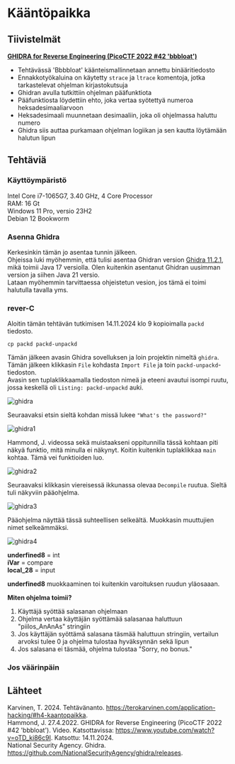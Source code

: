 # Kääntöpaikka

## Tiivistelmät
[**GHIDRA for Reverse Engineering (PicoCTF 2022 #42 'bbbloat')**](https://www.youtube.com/watch?v=oTD_ki86c9I)
- Tehtävässä 'Bbbbloat' käänteismallinnetaan annettu binääritiedosto
- Ennakkotyökaluina on käytetty `strace` ja `ltrace` komentoja, jotka tarkastelevat ohjelman kirjastokutsuja
- Ghidran avulla tutkittiin ohjelman pääfunktiota
- Pääfunktiosta löydettiin ehto, joka vertaa syötettyä numeroa heksadesimaaliarvoon
- Heksadesimaali muunnetaan desimaaliin, joka oli ohjelmassa haluttu numero
- Ghidra siis auttaa purkamaan ohjelman logiikan ja sen kautta löytämään halutun lipun

## Tehtäviä
### Käyttöympäristö

Intel Core i7-1065G7, 3.40 GHz, 4 Core Processor  
RAM: 16 Gt  
Windows 11 Pro, versio 23H2  
Debian 12 Bookworm  

### Asenna Ghidra
Kerkesinkin tämän jo asentaa tunnin jälkeen.  
Ohjeissa luki myöhemmin, että tulisi asentaa Ghidran version [Ghidra 11.2.1](https://github.com/NationalSecurityAgency/ghidra/releases/tag/Ghidra_11.2.1_build), mikä toimii Java 17 versiolla. Olen kuitenkin asentanut Ghidran uusimman version ja siihen Java 21 versio.  
Lataan myöhemmin tarvittaessa ohjeistetun vesion, jos tämä ei toimi halutulla tavalla yms. 

###  rever-C
Aloitin tämän tehtävän tutkimisen 14.11.2024 klo 9 kopioimalla `packd` tiedosto.  

    cp packd packd-unpackd
  
Tämän jälkeen avasin Ghidra sovelluksen ja loin projektin nimeltä `ghidra`. Tämän jälkeen klikkasin `File` kohdasta `Import File` ja toin `packd-unpackd`-tiedoston.  
Avasin sen tuplaklikkaamalla tiedoston nimeä ja eteeni avautui isompi ruutu, jossa keskellä oli `Listing: packd-unpackd` auki.  

![ghidra](images/ghidra)

Seuraavaksi etsin sieltä kohdan missä lukee `"What's the password?"`

![ghidra1](images/ghidra1)

Hammond, J. videossa sekä muistaakseni oppitunnilla tässä kohtaan piti näkyä funktio, mitä minulla ei näkynyt. Koitin kuitenkin tuplaklikkaa `main` kohtaa. Tämä vei funktioiden luo.

![ghidra2](images/ghidra2)

Seuraavaksi klikkasin viereisessä ikkunassa olevaa `Decompile` ruutua. Sieltä tuli näkyviin pääohjelma.

![ghidra3](images/ghidra3)

Pääohjelma näyttää tässä suhteellisen selkeältä. Muokkasin muuttujien nimet selkeämmäksi. 

![ghidra4](images/ghidra4)

**underfined8** = int  
**iVar** = compare  
**local_28** = input  

**underfined8** muokkaaminen toi kuitenkin varoituksen ruudun yläosaaan.  

**Miten ohjelma toimii?**

1. Käyttäjä syöttää salasanan ohjelmaan
2. Ohjelma vertaa käyttäjän syöttämää salasanaa haluttuun "piilos_AnAnAs" stringiin
3. Jos käyttäjän syöttämä salasana täsmää haluttuun stringiin, vertailun arvoksi tulee 0 ja ohjelma tulostaa hyväksynnän sekä lipun
4. Jos salasana ei täsmää, ohjelma tulostaa "Sorry, no bonus."

### Jos väärinpäin



## Lähteet
Karvinen, T. 2024. Tehtävänanto. https://terokarvinen.com/application-hacking/#h4-kaantopaikka.  
Hammond, J. 27.4.2022. GHIDRA for Reverse Engineering (PicoCTF 2022 #42 'bbbloat'). Video. Katsottavissa: https://www.youtube.com/watch?v=oTD_ki86c9I. Katsottu: 14.11.2024.  
National Security Agency. Ghidra. https://github.com/NationalSecurityAgency/ghidra/releases.  
